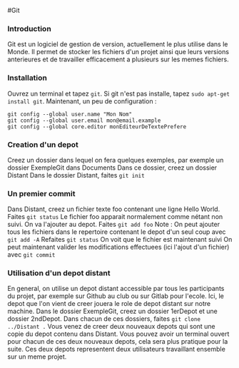 #Git

### Introduction
Git est un logiciel de gestion de version, actuellement le plus utilise dans le Monde.
Il permet de stocker les fichiers d'un projet ainsi que leurs versions anterieures et de travailler efficacement a plusieurs sur les memes fichiers.

### Installation
Ouvrez un terminal et tapez `git`.
Si git n'est pas installe, tapez `sudo apt-get install git`.
Maintenant, un peu de configuration :
```
git config --global user.name "Mon Nom"
git config --global user.email mon@email.example
git config --global core.editor monEditeurDeTextePrefere
``` 

### Creation d'un depot
Creez un dossier dans lequel on fera quelques exemples, par exemple un dossier ExempleGit dans Documents
Dans ce dossier, creez un dossier Distant
Dans le dossier Distant, faites `git init`

### Un premier commit
Dans Distant, creez un fichier texte foo contenant une ligne Hello World.
Faites `git status`
Le fichier foo apparait normalement comme nétant non suivi. On va l'ajouter au depot.
Faites `git add foo`
Note : On peut ajouter tous les fichiers dans le repertoire contenant le depot d'un seul coup avec `git add -A`
Refaites `git status`
On voit que le fichier est maintenant suivi
On peut maintenant valider les modifications effectuees (ici l'ajout d'un fichier) avec `git commit`

### Utilisation d'un depot distant
En general, on utilise un depot distant accessible par tous les participants du projet, par exemple sur Github au club ou sur Gitlab pour l'ecole.
Ici, le depot que l'on vient de creer jouera le role de depot distant sur notre machine.
Dans le dossier ExempleGit, creez un dossier 1erDepot et une dossier 2ndDepot.
Dans chacun de ces dossiers, faites `git clone ../Distant .`
Vous venez de creer deux nouveaux depots qui sont une copie du depot contenu dans Distant.
Vous pouvez avoir un terminal ouvert pour chacun de ces deux nouveaux depots, cela sera plus pratique pour la suite.
Ces deux depots representent deux utilisateurs travaillant ensemble sur un meme projet.
